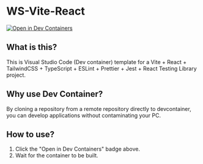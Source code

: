 # WS-Vite-React

[![Open in Dev Containers](https://img.shields.io/static/v1?label=Dev%20Containers&message=Open&color=blue&logo=visualstudiocode)](https://vscode.dev/redirect?url=vscode://ms-vscode-remote.remote-containers/cloneInVolume?url=https://github.com/inovue/ws-vite-react)

## What is this?
This is Visual Studio Code (Dev container) template for a Vite + React + TailwindCSS + TypeScript + ESLint + Prettier + Jest + React Testing Library project.

## Why use Dev Container?
By cloning a repository from a remote repository directly to devcontainer, you can develop applications without contaminating your PC.


## How to use?
1. Click the "Open in Dev Containers" badge above.
2. Wait for the container to be built.
